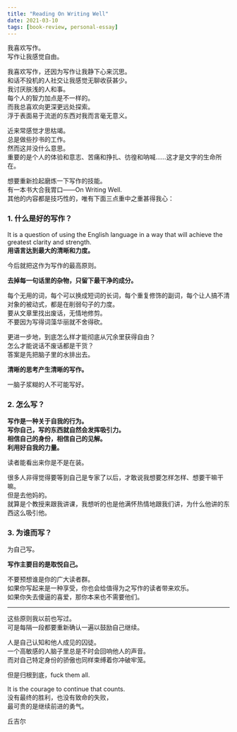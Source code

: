 ```yaml
---
title: "Reading On Writing Well"
date: 2021-03-10
tags: [book-review, personal-essay]
---
```




我喜欢写作。  
写作让我感觉自由。

我喜欢写作，还因为写作让我静下心来沉思。  
和话不投机的人社交让我感觉无聊收获甚少。  
我讨厌肤浅的人和事。  
每个人的智力加点是不一样的。  
而我总喜欢向更深更远处探索。  
浮于表面易于流逝的东西对我而言毫无意义。

近来常感觉才思枯竭。  
总是做些抄书的工作。  
然而这并没什么意思。  
重要的是个人的体验和意志、苦痛和挣扎、彷徨和呐喊……这才是文字的生命所在。

想要重新捡起磨炼一下写作的技能。  
有一本书大合我胃口——On Writing Well.  
其他的内容都是技巧性的，唯有下面三点重中之重甚得我心：
### **1. 什么是好的写作？**

It is a question of using the English language in a way that will achieve the greatest clarity and strength.  
**用语言达到最大的清晰和力度。**

今后就把这作为写作的最高原则。

**去掉每一句话里的杂物，只留下最干净的成分。**

每个无用的词，每个可以换成短词的长词，每个重复修饰的副词，每个让人搞不清对象的被动式，都是在削弱句子的力度。  
要从文章里找出废话，无情地修剪。  
不要因为写得词藻华丽就不舍得砍。

更进一步地，到底怎么样才能彻底从冗余里获得自由？  
怎么才能说话不废话都是干货？  
答案是先把脑子里的水排出去。

**清晰的思考产生清晰的写作。**

一脑子浆糊的人不可能写好。
### **2. 怎么写？**

**写作是一种关于自我的行为。**  
**写你自己，写的东西就自然会发挥吸引力。**  
**相信自己的身份，相信自己的见解。**  
**利用好自我的力量。**

读者能看出来你是不是在装。

很多人非得觉得要等到自己是专家了以后，才敢说我想要怎样怎样、想要干嘛干嘛。  
但是去他妈的。  
就算是个教授来跟我讲课，我想听的也是他满怀热情地跟我们讲，为什么他讲的东西这么吸引他。
### **3. 为谁而写？**

为自己写。

**写作主要目的是取悦自己。**

不要预想谁是你的广大读者群。  
如果你写起来是一种享受，你也会给值得为之写作的读者带来欢乐。  
如果你失去傻逼的喜爱，那你本来也不需要他们。

---

这些原则我以前也写过。  
可是每隔一段都要重新确认一遍以鼓励自己继续。

人是自己认知和他人成见的囚徒。  
一个高敏感的人脑子里总是不时会回响他人的声音。  
而对自己特定身份的骄傲也同样束缚着你冲破牢笼。

但是归根到底，fuck them all.

It is the courage to continue that counts.  
没有最终的胜利，也没有致命的失败，  
最可贵的是继续前进的勇气。

丘吉尔
